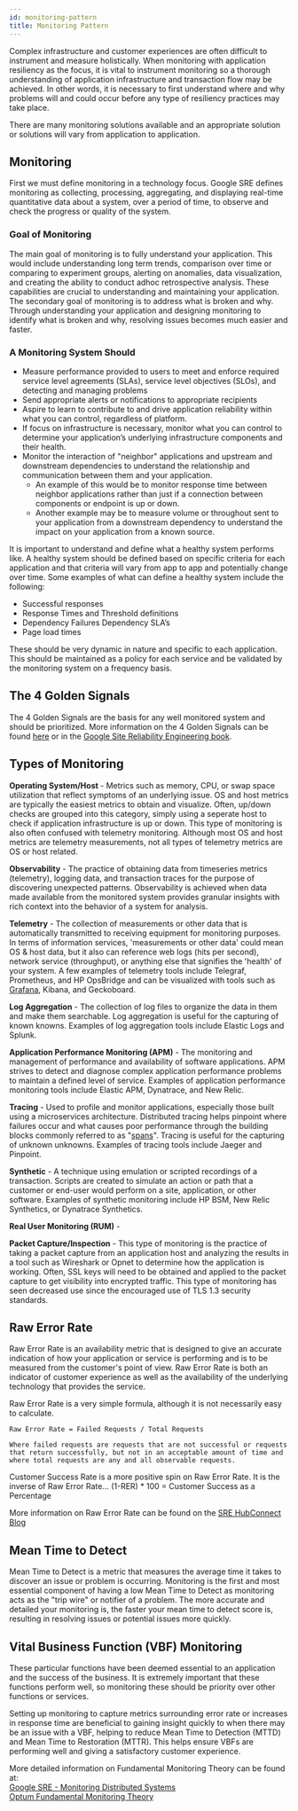 ```yaml
---
id: monitoring-pattern
title: Monitoring Pattern
---
```


Complex infrastructure and customer experiences are often difficult to instrument and measure holistically. When monitoring with application resiliency as the focus, it is vital to instrument monitoring so a thorough understanding of application infrastructure and transaction flow may be achieved. In other words, it is necessary to first understand where and why problems will and could occur before any type of resiliency practices may take place.

There are many monitoring solutions available and an appropriate solution or solutions will vary from application to application.

## Monitoring

First we must define monitoring in a technology focus. Google SRE defines monitoring as collecting, processing, aggregating, and displaying real-time quantitative data about a system, over a period of time, to observe and check the progress or quality of the system.

### Goal of Monitoring

The main goal of monitoring is to fully understand your application. This would include understanding long term trends, comparison over time or comparing to experiment groups, alerting on anomalies, data visualization, and creating the ability to conduct adhoc retrospective analysis. These capabilities are crucial to understanding and maintaining your application.  
The secondary goal of monitoring is to address what is broken and why. Through understanding your application and designing monitoring to identify what is broken and why, resolving issues becomes much easier and faster.  

### A Monitoring System Should

- Measure performance provided to users to meet and enforce required service level agreements (SLAs), service level objectives (SLOs), and detecting and managing problems
- Send appropriate alerts or notifications to appropriate recipients  
- Aspire to learn to contribute to and drive application reliability within what you can control, regardless of platform.
- If focus on infrastructure is necessary, monitor what you can control to determine your application’s underlying infrastructure components and their health.  
- Monitor the interaction of "neighbor" applications and upstream and downstream dependencies to understand the relationship and communication between them and your application.
  - An example of this would be to monitor response time between neighbor applications rather than just if a connection between components or endpoint is up or down.  
  - Another example may be to measure volume or throughout sent to your application from a downstream dependency to understand the impact on your application from a known source.  

It is important to understand and define what a healthy system performs like. A healthy system should be defined based on specific criteria for each application and that criteria will vary from app to app and potentially change over time. Some examples of what can define a healthy system include the following:

- Successful responses
- Response Times and Threshold definitions
- Dependency Failures Dependency SLA’s
- Page load times

These should be very dynamic in nature and specific to each application. This should be maintained as a policy for each service and be validated by the monitoring system on a frequency basis.

## The 4 Golden Signals

The 4 Golden Signals are the basis for any well monitored system and should be prioritized. More information on the 4 Golden Signals can be found [here](/sre/monitoring/the-four-golden-signals.md) or in the [Google Site Reliability Engineering book](https://landing.google.com/sre/sre-book/chapters/monitoring-distributed-systems/).

## Types of Monitoring

**Operating System/Host** - Metrics such as memory, CPU, or swap space utilization that reflect symptoms of an underlying issue. OS and host metrics are typically the easiest metrics to obtain and visualize. Often, up/down checks are grouped into this category, simply using a seperate host to check if application infrastructure is up or down. This type of monitoring is also often confused with telemetry monitoring. Although most OS and host metrics are telemetry measurements, not all types of telemetry metrics are OS or host related.  

**Observability** - The practice of obtaining data from timeseries metrics (telemetry), logging data, and transaction traces for the purpose of discovering unexpected patterns. Observability is achieved when data made available from the monitored system provides granular insights with rich context into the behavior of a system for analysis.  

**Telemetry** - The collection of measurements or other data that is automatically transmitted to receiving equipment for monitoring purposes. In terms of information services, 'measurements or other data' could mean OS & host data, but it also can reference web logs (hits per second), network service (throughput), or anything else that signifies the 'health' of your system. A few examples of telemetry tools include Telegraf, Prometheus, and HP OpsBridge and can be visualized with tools such as [Grafana](https://grafana.optum.com/), Kibana, and Geckoboard.

**Log Aggregation** - The collection of log files to organize the data in them and make them searchable. Log aggregation is useful for the capturing of known knowns. Examples of log aggregation tools include Elastic Logs and Splunk.  

**Application Performance Monitoring (APM)** - The monitoring and management of performance and availability of software applications. APM strives to detect and diagnose complex application performance problems to maintain a defined level of service. Examples of application performance monitoring tools include Elastic APM, Dynatrace, and New Relic.  

**Tracing** - Used to profile and monitor applications, especially those built using a microservices architecture. Distributed tracing helps pinpoint where failures occur and what causes poor performance through the building blocks commonly referred to as "[spans](https://opentracing.io/docs/overview/spans/)". Tracing is useful for the capturing of unknown unknowns. Examples of tracing tools include Jaeger and Pinpoint.  

**Synthetic** - A technique using emulation or scripted recordings of a transaction. Scripts are created to simulate an action or path that a customer or end-user would perform on a site, application, or other software. Examples of synthetic monitoring include HP BSM, New Relic Synthetics, or Dynatrace Synthetics.

**Real User Monitoring (RUM)** - 

**Packet Capture/Inspection** - This type of monitoring is the practice of taking a packet capture from an application host and analyzing the results in a tool such as Wireshark or Opnet to determine how the application is working. Often, SSL keys will need to be obtained and applied to the packet capture to get visibility into encrypted traffic. This type of monitoring has seen decreased use since the encouraged use of TLS 1.3 security standards.  

## Raw Error Rate

Raw Error Rate is an availability metric that is designed to give an accurate indication of how your application or service is performing and is to be measured from the customer's point of view. Raw Error Rate is both an indicator of customer experience as well as the availability of the underlying technology that provides the service.

Raw Error Rate is a very simple formula, although it is not necessarily easy to calculate.  

```terminal
Raw Error Rate = Failed Requests / Total Requests

Where failed requests are requests that are not successful or requests that return successfully, but not in an acceptable amount of time and where total requests are any and all observable requests.
```

Customer Success Rate is a more positive spin on Raw Error Rate. It is the inverse of Raw Error Rate... (1-RER) * 100 = Customer Success as a Percentage

More information on Raw Error Rate can be found on the [SRE HubConnect Blog](https://hubconnect.uhg.com/groups/optum-system-reliability-engineering-sre/blog/2018/04/03/introducing-raw-error-rate)

## Mean Time to Detect

Mean Time to Detect is a metric that measures the average time it takes to discover an issue or problem is occurring. Monitoring is the first and most essential component of having a low Mean Time to Detect as monitoring acts as the "trip wire" or notifier of a problem. The more accurate and detailed your monitoring is, the faster your mean time to detect score is, resulting in resolving issues or potential issues more quickly.

## Vital Business Function (VBF) Monitoring

These particular functions have been deemed essential to an application and the success of the business. It is extremely important that these functions perform well, so monitoring these should be priority over other functions or services.

Setting up monitoring to capture metrics surrounding error rate or increases in response time are beneficial to gaining insight quickly to when there may be an issue with a VBF, helping to reduce Mean Time to Detection (MTTD) and Mean Time to Restoration (MTTR). This helps ensure VBFs are performing well and giving a satisfactory customer experience.

More detailed information on Fundamental Monitoring Theory can be found at:  
[Google SRE - Monitoring Distributed Systems](https://landing.google.com/sre/sre-book/chapters/monitoring-distributed-systems/)  
[Optum Fundamental Monitoring Theory](https://new-wiki.optum.com/display/EM/Fundamental+Monitoring+Theory)  
